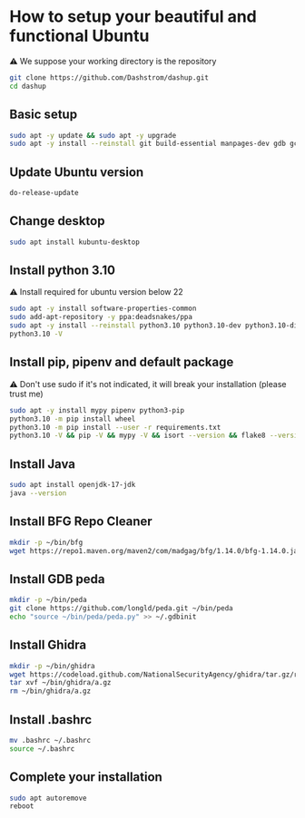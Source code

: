 # How to setup your beautiful and functional Ubuntu

⚠️ We suppose your working directory is the repository

```sh
git clone https://github.com/Dashstrom/dashup.git
cd dashup
```

## Basic setup

```sh
sudo apt -y update && sudo apt -y upgrade
sudo apt -y install --reinstall git build-essential manpages-dev gdb gcc tree bat unzip p7zip-full p7zip-rar
```

## Update Ubuntu version

```sh
do-release-update
```

## Change desktop

```sh
sudo apt install kubuntu-desktop
```

## Install python 3.10

⚠️ Install required for ubuntu version below 22

```sh
sudo apt -y install software-properties-common
sudo add-apt-repository -y ppa:deadsnakes/ppa
sudo apt -y install --reinstall python3.10 python3.10-dev python3.10-distutils python3.10-venv python3-cffi libcairo2-dev libgirepository1.0-dev python3-testresources
python3.10 -V
```

## Install pip, pipenv and default package

⚠️ Don't use sudo if it's not indicated, it will break your installation (please trust me)

```sh
sudo apt -y install mypy pipenv python3-pip
python3.10 -m pip install wheel
python3.10 -m pip install --user -r requirements.txt
python3.10 -V && pip -V && mypy -V && isort --version && flake8 --version && pylint --version 
```

## Install Java

```sh
sudo apt install openjdk-17-jdk
java --version
```

## Install BFG Repo Cleaner

```sh
mkdir -p ~/bin/bfg
wget https://repo1.maven.org/maven2/com/madgag/bfg/1.14.0/bfg-1.14.0.jar ~/bin/bfg/bfg.jar
```

## Install GDB peda

```sh
mkdir -p ~/bin/peda
git clone https://github.com/longld/peda.git ~/bin/peda
echo "source ~/bin/peda/peda.py" >> ~/.gdbinit
```

## Install Ghidra

```sh
mkdir -p ~/bin/ghidra
wget https://codeload.github.com/NationalSecurityAgency/ghidra/tar.gz/refs/tags/Ghidra_10.1.5_build ~/bin/ghidra/a.tar.gz
tar xvf ~/bin/ghidra/a.gz
rm ~/bin/ghidra/a.gz
```

## Install .bashrc

```sh
mv .bashrc ~/.bashrc
source ~/.bashrc
```

## Complete your installation

```sh
sudo apt autoremove
reboot
```
